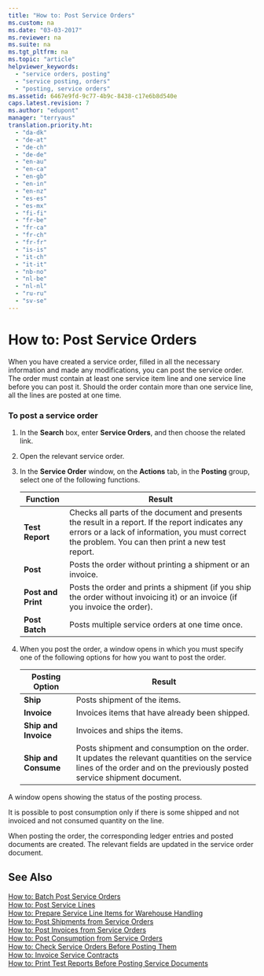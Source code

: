 ```yaml
---
title: "How to: Post Service Orders"
ms.custom: na
ms.date: "03-03-2017"
ms.reviewer: na
ms.suite: na
ms.tgt_pltfrm: na
ms.topic: "article"
helpviewer_keywords: 
  - "service orders, posting"
  - "service posting, orders"
  - "posting, service orders"
ms.assetid: 6467e9fd-9c77-4b9c-8438-c17e6b8d540e
caps.latest.revision: 7
ms.author: "edupont"
manager: "terryaus"
translation.priority.ht: 
  - "da-dk"
  - "de-at"
  - "de-ch"
  - "de-de"
  - "en-au"
  - "en-ca"
  - "en-gb"
  - "en-in"
  - "en-nz"
  - "es-es"
  - "es-mx"
  - "fi-fi"
  - "fr-be"
  - "fr-ca"
  - "fr-ch"
  - "fr-fr"
  - "is-is"
  - "it-ch"
  - "it-it"
  - "nb-no"
  - "nl-be"
  - "nl-nl"
  - "ru-ru"
  - "sv-se"
---
```

# How to: Post Service Orders
When you have created a service order, filled in all the necessary information and made any modifications, you can post the service order. The order must contain at least one service item line and one service line before you can post it. Should the order contain more than one service line, all the lines are posted at one time.  
  
### To post a service order  
  
1.  In the **Search** box, enter **Service Orders**, and then choose the related link.  
  
2.  Open the relevant service order.  
  
3.  In the **Service Order** window, on the **Actions** tab, in the **Posting** group, select one of the following functions.  
  
    |**Function**|**Result**|  
    |------------------|----------------|  
    |**Test Report**|Checks all parts of the document and presents the result in a report. If the report indicates any errors or a lack of information, you must correct the problem. You can then print a new test report.|  
    |**Post**|Posts the order without printing a shipment or an invoice.|  
    |**Post and Print**|Posts the order and prints a shipment \(if you ship the order without invoicing it\) or an invoice \(if you invoice the order\).|  
    |**Post Batch**|Posts multiple service orders at one time once.|  
  
4.  When you post the order, a window opens in which you must specify one of the following options for how you want to post the order.  
  
    |**Posting Option**|**Result**|  
    |------------------------|----------------|  
    |**Ship**|Posts shipment of the items.|  
    |**Invoice**|Invoices items that have already been shipped.|  
    |**Ship and Invoice**|Invoices and ships the items.|  
    |**Ship and Consume**|Posts shipment and consumption on the order. It updates the relevant quantities on the service lines of the order and on the previously posted service shipment document.|  
  
 A window opens showing the status of the posting process.  
  
 It is possible to post consumption only if there is some shipped and not invoiced and not consumed quantity on the line.  
  
 When posting the order, the corresponding ledger entries and posted documents are created. The relevant fields are updated in the service order document.  
  
## See Also  
 [How to: Batch Post Service Orders](../Service/how-to-batch-post-service-orders.md)   
 [How to: Post Service Lines](../Service/how-to-post-service-lines.md)   
 [How to: Prepare Service Line Items for Warehouse Handling](../Service/how-to-prepare-service-line-items-for-warehouse-handling.md)   
 [How to: Post Shipments from Service Orders](../Service/how-to-post-shipments-from-service-orders.md)   
 [How to: Post Invoices from Service Orders](../Service/how-to-post-invoices-from-service-orders.md)   
 [How to: Post Consumption from Service Orders](../Service/how-to-post-consumption-from-service-orders.md)   
 [How to: Check Service Orders Before Posting Them](../Service/how-to-check-service-orders-before-posting-them.md)   
 [How to: Invoice Service Contracts](../Finance/how-to-invoice-service-contracts.md)   
 [How to: Print Test Reports Before Posting Service Documents](../Service/how-to-print-test-reports-before-posting-service-documents.md)